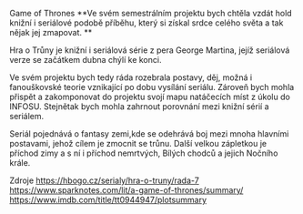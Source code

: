 Game of Thrones
**Ve svém semestrálním projektu bych chtěla vzdát hold knižní i seriálové podobě příběhu, který si získal srdce celého světa a tak nějak jej zmapovat. **

Hra o Trůny je knižní i seriálová série z pera George Martina, jejíž seriálová verze se začátkem dubna chýlí ke konci. 

Ve svém projektu bych tedy ráda rozebrala postavy, děj, možná i fanouškovské teorie vznikající po dobu vysílání seriálu. Zároveň bych mohla přispět a zakomponovat do projektu svojí mapu natáčecích míst z úkolu do INFOSU. Stejnětak bych mohla zahrnout porovnání mezi knižní sérií a seriálem.

Seriál pojednává o fantasy zemi,kde se odehrává boj mezi mnoha hlavními postavami, jehož cílem je zmocnit se trůnu. Další velkou zápletkou je příchod zimy a s ní i příchod nemrtvých, Bílých chodců a jejich Nočního krále.

Zdroje
https://hbogo.cz/serialy/hra-o-truny/rada-7
https://www.sparknotes.com/lit/a-game-of-thrones/summary/
https://www.imdb.com/title/tt0944947/plotsummary
